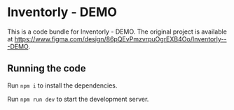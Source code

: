 
  # Inventorly - DEMO

  This is a code bundle for Inventorly - DEMO. The original project is available at https://www.figma.com/design/86pQEvPmzvrpuOgrEXB4Oo/Inventorly---DEMO.

  ## Running the code

  Run `npm i` to install the dependencies.

  Run `npm run dev` to start the development server.
  